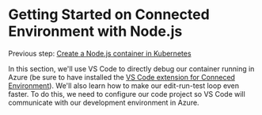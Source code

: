 # Getting Started on Connected Environment with Node.js

Previous step: [Create a Node.js container in Kubernetes](get-started-nodejs-03.md)

In this section, we'll use VS Code to directly debug our container running in Azure (be sure to have installed the [VS Code extension for Conneced Environment](get-started-nodejs-01.md#get-kubernetes-debugging-tools)). We'll also learn how to make our edit-run-test loop even faster. To do this, we need to configure our code project so VS Code will communicate with our development environment in Azure.

